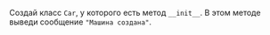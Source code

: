 Создай класс `Car`, у которого есть метод `__init__`. В этом методе выведи сообщение `"Машина создана"`.